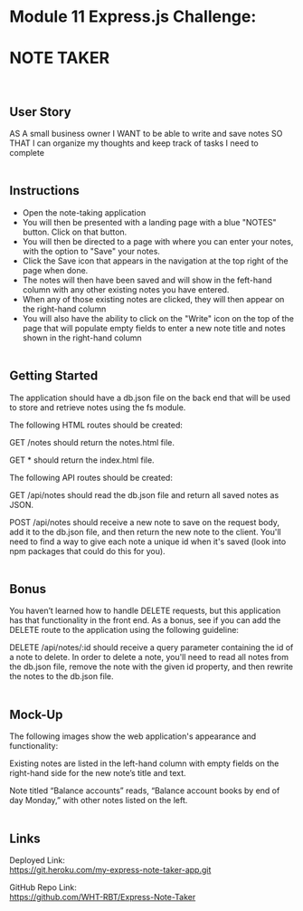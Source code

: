 # Module 11 Express.js Challenge: 
# NOTE TAKER
<br>

## User Story

AS A small business owner
I WANT to be able to write and save notes
SO THAT I can organize my thoughts and keep track of tasks I need to complete
<br><br>

## Instructions

- Open the note-taking application
- You will then be presented with a landing page with a blue  "NOTES" button. Click on that button.
- You will then be directed to a page with where you can enter your notes, with the option to "Save" your notes.
- Click the Save icon that appears in the navigation at the top right of the page when done.
- The notes will then have been saved and will show in the feft-hand column with any other existing notes you have entered.
- When any of those existing notes are clicked, they will then appear on the right-hand column
- You will also have the ability to click on the "Write" icon on the top of the page that will populate empty fields to enter a new note title and  notes shown in the right-hand column
<br><br>
## Getting Started
The application should have a db.json file on the back end that will be used to store and retrieve notes using the fs module.

The following HTML routes should be created:

GET /notes should return the notes.html file.

GET * should return the index.html file.

The following API routes should be created:

GET /api/notes should read the db.json file and return all saved notes as JSON.

POST /api/notes should receive a new note to save on the request body, add it to the db.json file, and then return the new note to the client. You'll need to find a way to give each note a unique id when it's saved (look into npm packages that could do this for you).
<br><br>
## Bonus
You haven’t learned how to handle DELETE requests, but this application has that functionality in the front end. As a bonus, see if you can add the DELETE route to the application using the following guideline:

DELETE /api/notes/:id should receive a query parameter containing the id of a note to delete. In order to delete a note, you'll need to read all notes from the db.json file, remove the note with the given id property, and then rewrite the notes to the db.json file.
<br><br>
## Mock-Up
The following images show the web application's appearance and functionality:

Existing notes are listed in the left-hand column with empty fields on the right-hand side for the new note’s title and text.

Note titled “Balance accounts” reads, “Balance account books by end of day Monday,” with other notes listed on the left.
<br><br>
## Links

Deployed Link: <br>
     https://git.heroku.com/my-express-note-taker-app.git


GitHub Repo Link: <br>
     https://github.com/WHT-RBT/Express-Note-Taker
